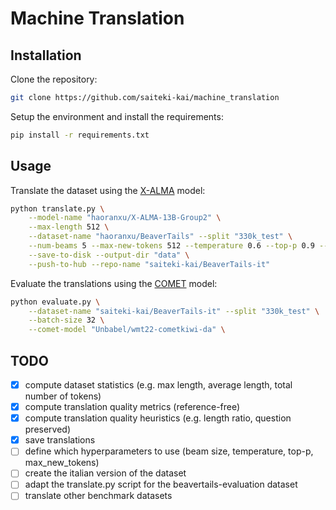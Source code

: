 # Machine Translation

## Installation

Clone the repository:

```bash
git clone https://github.com/saiteki-kai/machine_translation
```

Setup the environment and install the requirements:

```bash
pip install -r requirements.txt
```

## Usage

Translate the dataset using the [X-ALMA](https://github.com/fe1ixxu/ALMA) model:

```bash
python translate.py \
    --model-name "haoranxu/X-ALMA-13B-Group2" \
    --max-length 512 \
    --dataset-name "haoranxu/BeaverTails" --split "330k_test" \
    --num-beams 5 --max-new-tokens 512 --temperature 0.6 --top-p 0.9 --do-sample \
    --save-to-disk --output-dir "data" \
    --push-to-hub --repo-name "saiteki-kai/BeaverTails-it"
```

Evaluate the translations using the [COMET](https://github.com/Unbabel/COMET) model:

```bash
python evaluate.py \
    --dataset-name "saiteki-kai/BeaverTails-it" --split "330k_test" \
    --batch-size 32 \
    --comet-model "Unbabel/wmt22-cometkiwi-da" \

```

## TODO

- [x] compute dataset statistics (e.g. max length, average length, total number of tokens)
- [x] compute translation quality metrics (reference-free)
- [x] compute translation quality heuristics (e.g. length ratio, question preserved)
- [x] save translations
- [ ] define which hyperparameters to use (beam size, temperature, top-p, max_new_tokens)
- [ ] create the italian version of the dataset
- [ ] adapt the translate.py script for the beavertails-evaluation dataset
- [ ] translate other benchmark datasets
